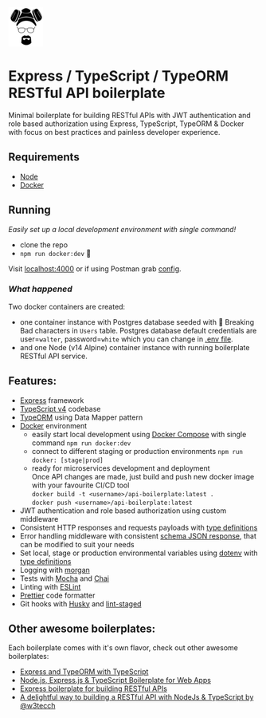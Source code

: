 ![Heisenberg](heisenberg.jpg)

# Express / TypeScript / TypeORM RESTful API boilerplate

Minimal boilerplate for building RESTful APIs with JWT authentication and role based authorization using Express, TypeScript, TypeORM & Docker with focus on best practices and painless developer experience.

## Requirements

- [Node](https://nodejs.org/)
- [Docker](https://www.docker.com/)

## Running

_Easily set up a local development environment with single command!_

- clone the repo
- `npm run docker:dev` 🚀

Visit [localhost:4000](http://localhost:4000/) or if using Postman grab [config](/postman).

### _What happened_

Two docker containers are created:

- one container instance with Postgres database seeded with 💊 Breaking Bad characters in `Users` table. Postgres database default credentials are user=`walter`, password=`white` which you can change in [.env file](./.env).
- and one Node (v14 Alpine) container instance with running boilerplate RESTful API service.

## Features:

- [Express](https://github.com/expressjs/express) framework
- [TypeScript v4](https://github.com/microsoft/TypeScript) codebase
- [TypeORM](https://typeorm.io/) using Data Mapper pattern
- [Docker](https://www.docker.com/) environment
  - easily start local development using [Docker Compose](https://docs.docker.com/compose/) with single command `npm run docker:dev`
  - connect to different staging or production environments `npm run docker: [stage|prod]`
  - ready for microservices development and deployment  
    Once API changes are made, just build and push new docker image with your favourite CI/CD tool  
    `docker build -t <username>/api-boilerplate:latest .`  
    `docker push <username>/api-boilerplate:latest`
- JWT authentication and role based authorization using custom middleware
- Consistent HTTP responses and requests payloads with [type definitions](./src/types/express/index.d.ts)
- Error handling middleware with consistent [schema JSON response](./src/utils/response/CustomError.ts), that can be modified to suit your needs
- Set local, stage or production environmental variables using [dotenv](https://github.com/motdotla/dotenv) with [type definitions](./src/types/ProcessEnv.d.ts)
- Logging with [morgan](https://github.com/expressjs/morgan)
- Tests with [Mocha](https://mochajs.org/) and [Chai](https://www.chaijs.com/)
- Linting with [ESLint](https://eslint.org/)
- [Prettier](https://prettier.io/) code formatter
- Git hooks with [Husky](https://github.com/typicode/husky) and [lint-staged](https://github.com/okonet/lint-staged)

## Other awesome boilerplates:

Each boilerplate comes with it's own flavor, check out other awesome boilerplates:

- [Express and TypeORM with TypeScript](https://github.com/typeorm/typescript-express-example)
- [Node.js, Express.js & TypeScript Boilerplate for Web Apps](https://github.com/jverhoelen/node-express-typescript-boilerplate)
- [Express boilerplate for building RESTful APIs](https://github.com/danielfsousa/express-rest-es2017-boilerplate)
- [A delightful way to building a RESTful API with NodeJs & TypeScript by @w3tecch](https://github.com/w3tecch/express-typescript-boilerplate)

